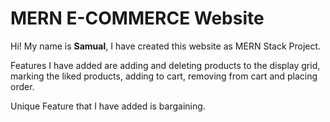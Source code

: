 # MERN E-COMMERCE Website

Hi! My name is **Samual**, I have created this website as MERN Stack Project.

Features I have added are adding and deleting products to the display grid, marking the liked products, adding to cart, removing from cart and placing order.

Unique Feature that I have added is bargaining.
